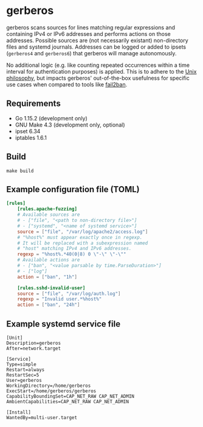 # gerberos

gerberos scans sources for lines matching regular expressions and containing IPv4 or IPv6 addresses and performs actions on those addresses.
Possible sources are (not necessarily existant) non-directory files and systemd journals.
Addresses can be logged or added to ipsets (`gerberos4` and `gerberos6`) that gerberos will manage autonomously.

No additional logic (e.g. like counting repeated occurrences within a time interval for authentication purposes) is applied. This is to adhere to the [Unix philosophy](https://en.wikipedia.org/wiki/Unix_philosophy), but impacts gerberos' out-of-the-box usefulness for specific use cases when compared to tools like [fail2ban](https://github.com/fail2ban/fail2ban).

## Requirements

- Go 1.15.2 (development only)
- GNU Make 4.3 (development only, optional)
- ipset 6.34
- iptables 1.6.1

## Build

`make build`

## Example configuration file (TOML)

```toml
[rules]
    [rules.apache-fuzzing]
    # Available sources are
    # - ["file", "<path to non-directory file>"]
    # - ["systemd", "<name of systemd service>"]
    source = ["file", "/var/log/apache2/access.log"]
    # "%host%" must appear exactly once in regexp.
    # It will be replaced with a subexpression named
    # "host" matching IPv4 and IPv6 addresses.
    regexp = "%host%.*40(0|8) 0 \"-\" \"-\""
    # Available actions are
    # - ["ban", "<value parsable by time.ParseDuration>"]
    # - ["log"]
    action = ["ban", "1h"]

    [rules.sshd-invalid-user]
    source = ["file", "/var/log/auth.log"]
    regexp = "Invalid user.*%host%"
    action = ["ban", "24h"]
```

## Example systemd service file

```systemd
[Unit]
Description=gerberos
After=network.target

[Service]
Type=simple
Restart=always
RestartSec=5
User=gerberos
WorkingDirectory=/home/gerberos
ExecStart=/home/gerberos/gerberos
CapabilityBoundingSet=CAP_NET_RAW CAP_NET_ADMIN
AmbientCapabilities=CAP_NET_RAW CAP_NET_ADMIN

[Install]
WantedBy=multi-user.target
```
